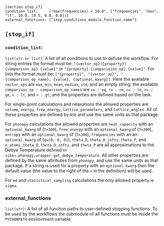```
[section.stop_if]
condition_list:     ["max(frequencies) < 10.0", ["frequencies", "max", "lt", 10.0, [0.5, 0.0, 0.0]]]
external_functions: ["stop_conditions_module.function_name"]
```

## `[stop_if]`

### `condition_list`:

`list(str or list)`: A list of all conditions to use to defuse the workflow. For string entries the format must be: `"{vector_op}({property}) {comparison_op} {value}"` or `"{property} {comparision_op} {value}"`. For lists the format must be: `["{property}", "{vector_op}", "{comparison_op_name}, {value}, {optional_kwarg}]`. Here the available `vector_ops` are `max`, `min`, `mean`, `median`, `std`, and an empty string; the available `comparison_op : comparison_op_names` are `== : eq`, `!= : ne`, `<= : le`, `>= : ge`, `< : lt`, and `> : gt`; and the properties are defined based on the task.

For single-point calculations and relaxations the allowed properties are `volume`, `energy`, `free_energy`, `lattice_parameters`, and `lattice_angles`. All of these properties are defined by `ASE` and use the same units as that package.

For `phonopy` calculations the allowed properties are `heat_capacity` with an `optional_kwarg` of (`T=300`), `free_energy` with an `optional_kwarg` of (`T=300`), `entropy` with an `optional_kwarg` of (`T=300`), `frequencies` with an an `optional_kwarg` of (`q=[0, 0, 0]`), `theta_D`, `theta_D_infty`, `theta_P`, and `n_atoms`. `theta_D`, `theta_D_infty`, and `theta_P` are all approximations to the Debye Temperature defined in `vibes.phonopy.wrapper.get_debye_temperature`. All other properties are defined by the same attributes from `phonopy`, and use the same units as that package. If a string is used for a property with an `optional_kwarg` then the default value (the value to the right of the `=` in the definition) will be used.

For `md` and `statistical_sampling` calculations the only allowed property is `sigma`.

### external_functions

`list(str)`: A list of all function paths to user-defined stopping functions. To be used by the workflows the submodule of all functions must be inside the `PYTHONPATH` environment variable

